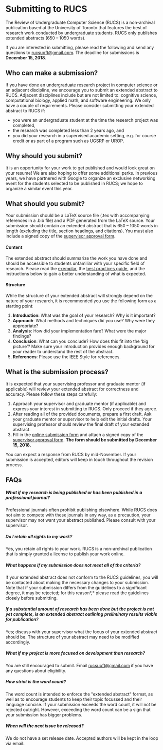 # Submitting to RUCS 

The Review of Undergraduate Computer Science (RUCS) is a non-archival publication based at the University of Toronto that features the best of research work conducted by undergraduate students. RUCS only publishes extended abstracts (650 – 1050 words). 

If you are interested in submitting, please read the following and send any questions to [rucsuoft@gmail.com](mailto:rucsuoft@gmail.com). The deadline for submissions is **December 15, 2018**. 

## Who can make a submission? 

If you have done an undergraduate research project in computer science or an adjacent discipline, we encourage you to submit an extended abstract to RUCS. Adjacent disciplines include but are not limited to: cognitive science, computational biology, applied math, and software engineering. We only have a couple of requirements. Please consider submitting your extended abstract to RUCS if:

- you were an undergraduate student at the time the research project was completed,
- the research was completed less than 2 years ago, and 
 - you did your research in a supervised academic setting, e.g. for course credit or as part of a program such as UGSRP or UROP.

## Why should you submit? 

It is an opportunity for your work to get published and would look great on your resume! We are also hoping to offer some additional perks. In previous years, we have partnered with Google to organize an exclusive networking event for the students selected to be published in RUCS; we hope to organize a similar event this year. 

## What should you submit? 

Your submission should be a LaTeX source file (.tex with accompanying references in a .bib file) and a PDF generated from the LaTeX source. Your submission should contain an extended abstract that is 650 – 1050 words in length (excluding the title, section headings, and citations). You must also include a signed copy of the [supervisor approval form](http://rucs.ca/assets/info/Supervisor-Approval.pdf). 

#### Content 

The extended abstract should summarize the work you have done and should be accessible to students unfamiliar with your specific field of research. Please read the [exemplar](http://rucs.ca/assets/info/Extended-Abstract-Exemplar.pdf), the [best practices guide](http://rucs.ca/assets/info/RUCS-Best-Practices-Guide.pdf), and the instructions below to gain a better understanding of what is expected. 

#### Structure

While the structure of your extended abstract will strongly depend on the nature of your research, it is recommended you use the following form as a starting point: 

1. **Introduction**: What was the goal of your research? Why is it important? 
2. **Approach**: What methods and techniques did you use? Why were they appropriate? 
3. **Analysis**: How did your implementation fare? What were the major findings? 
4. **Conclusion**: What can you conclude? How does this fit into the ‘big picture’? Make sure your introduction provides enough background for your reader to understand the rest of the abstract.
5. **References**: Please use the IEEE Style for references. 

## What is the submission process? 

It is expected that your supervising professor and graduate mentor (if applicable) will review your extended abstract for correctness and accuracy.  Please follow these steps carefully:

1. Approach your supervisor and graduate mentor (if applicable) and express your interest in submitting to RUCS.  Only proceed if they agree.
2. After reading all of the provided documents, prepare a first draft.  Ask your graduate mentor or supervisor to help edit the initial drafts. Your supervising professor should review the final draft of your extended abstract.  
3. Fill in the [online submission form](https://forms.gle/ABq8jcMdEH65H65K8) and attach a signed copy of the [supervisor approval form](http://rucs.ca/assets/info/Supervisor-Approval.pdf).  **The form should be submitted by December 15, 2018.**

You can expect a response from RUCS by mid-November. If your submission is accepted, editors will keep in touch throughout the revision process.

## FAQs 

##### What if my research is being published or has been published in a professional journal?

Professional journals often prohibit publishing elsewhere.  While RUCS does not aim to compete with these journals in any way, as a precaution, your supervisor may not want your abstract published. Please consult with your supervisor. 

##### Do I retain all rights to my work?

Yes, you retain all rights to your work.  RUCS is a non-archival publication that is simply granted a license to publish your work online.

##### What happens if my submission does not meet all of the criteria?

If your extended abstract does not conform to the RUCS guidelines, you will be contacted about making the necessary changes to your submission.  Note that if your submission differs from the guidelines to a significant degree, it may be rejected; for this reason*,* please read the guidelines closely before submitting.

##### If a substantial amount of research has been done but the project is not yet complete, is an extended abstract outlining preliminary results viable for publication?

Yes; discuss with your supervisor what the focus of your extended abstract should be.  The structure of your abstract may need to be modified accordingly. 

##### What if my project is more focused on development than research? 

You are still encouraged to submit. Email [rucsuoft@gmail.com](mailto:rucsuoft@gmail.com) if you have any questions about eligibility. 

##### How strict is the word count? 

The word count is intended to enforce the "extended abstract" format, as well as to encourage students to keep their topic focussed and their language concise. If your submission exceeds the word count, it will not be rejected outright. However, exceeding the word count can be a sign that your submission has bigger problems. 

##### When will the next issue be released? 

We do not have a set release date. Accepted authors will be kept in the loop via email. 
